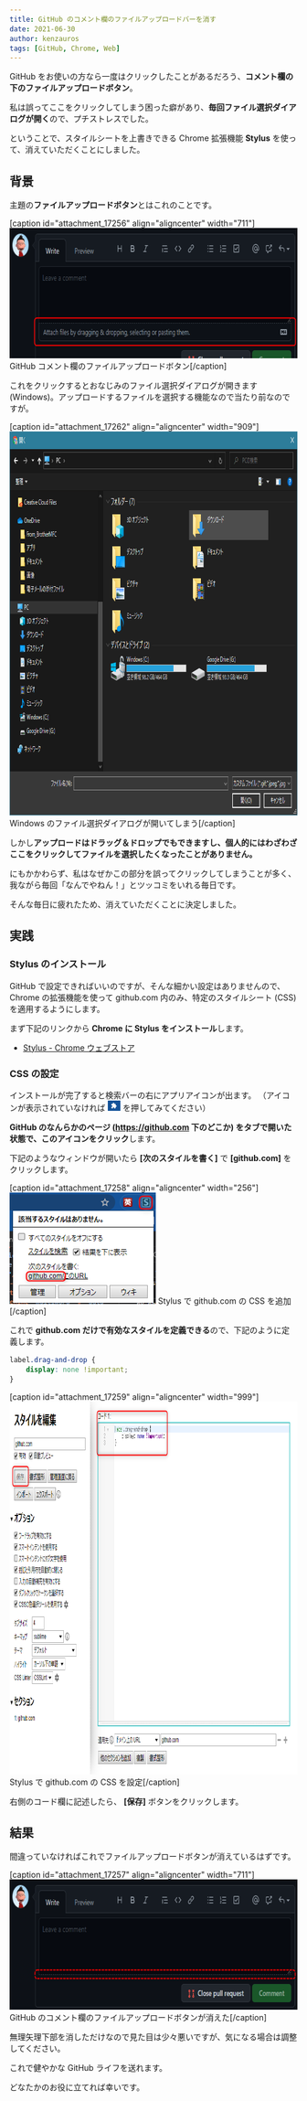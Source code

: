 ```yaml
---
title: GitHub のコメント欄のファイルアップロードバーを消す
date: 2021-06-30
author: kenzauros
tags: [GitHub, Chrome, Web]
---
```


GitHub をお使いの方なら一度はクリックしたことがあるだろう、**コメント欄の下のファイルアップロードボタン**。

私は誤ってここをクリックしてしまう困った癖があり、**毎回ファイル選択ダイアログが開く**ので、プチストレスでした。

ということで、スタイルシートを上書きできる Chrome 拡張機能 **Stylus** を使って、消えていただくことにしました。

## 背景

主題の**ファイルアップロードボタン**とはこれのことです。

[caption id="attachment_17256" align="aligncenter" width="711"]<a href="images/hide-file-upload-bar-in-github-comment-1.png"><img src="images/hide-file-upload-bar-in-github-comment-1.png" alt="コメント欄のファイルアップロードボタン" width="711" height="228" class="size-full wp-image-17256" /></a> GitHub コメント欄のファイルアップロードボタン[/caption]

これをクリックするとおなじみのファイル選択ダイアログが開きます (Windows)。アップロードするファイルを選択する機能なので当たり前なのですが。

[caption id="attachment_17262" align="aligncenter" width="909"]<a href="images/hide-file-upload-bar-in-github-comment-2.png"><img src="images/hide-file-upload-bar-in-github-comment-2.png" alt="Windows のファイル選択ダイアログ" width="909" height="672" class="size-full wp-image-17262" /></a> Windows のファイル選択ダイアログが開いてしまう[/caption]

しかし**アップロードはドラッグ＆ドロップでもできますし、個人的にはわざわざここをクリックしてファイルを選択したくなったことがありません。**

にもかかわらず、私はなぜかこの部分を誤ってクリックしてしまうことが多く、我ながら毎回「なんでやねん！」とツッコミをいれる毎日です。

そんな毎日に疲れたため、消えていただくことに決定しました。

## 実践

### Stylus のインストール

GitHub で設定できればいいのですが、そんな細かい設定はありませんので、 Chrome の拡張機能を使って github.com 内のみ、特定のスタイルシート (CSS) を適用するようにします。

まず下記のリンクから **Chrome に Stylus をインストール**します。

- [Stylus - Chrome ウェブストア](https://chrome.google.com/webstore/detail/stylus/clngdbkpkpeebahjckkjfobafhncgmne?hl=ja)

### CSS の設定

インストールが完了すると検索バーの右にアプリアイコンが出ます。
（アイコンが表示されていなければ <img src="images/hide-file-upload-bar-in-github-comment-3.png" alt="拡張機能" class="wp-image-17263" style="width:auto;height:18px;margin:0;vertical-align:baseline;" /> を押してみてください）

**GitHub のなんらかのページ (https://github.com 下のどこか) をタブで開いた状態で、このアイコンをクリック**します。

下記のようなウィンドウが開いたら **[次のスタイルを書く]** で **[github.com]** をクリックします。

[caption id="attachment_17258" align="aligncenter" width="256"]<a href="images/hide-file-upload-bar-in-github-comment-4.png"><img src="images/hide-file-upload-bar-in-github-comment-4.png" alt="Stylus で github.com の CSS を追加" width="256" height="195" class="size-full wp-image-17258" /></a> Stylus で github.com の CSS を追加[/caption]

これで **github.com だけで有効なスタイルを定義できる**ので、下記のように定義します。

```css
label.drag-and-drop {
    display: none !important;
}
```

[caption id="attachment_17259" align="aligncenter" width="999"]<a href="images/hide-file-upload-bar-in-github-comment-5.png"><img src="images/hide-file-upload-bar-in-github-comment-5.png" alt="Stylus で github.com の CSS を設定" width="999" height="652" class="size-full wp-image-17259" /></a> Stylus で github.com の CSS を設定[/caption]

右側のコード欄に記述したら、 **[保存]** ボタンをクリックします。

## 結果

間違っていなければこれでファイルアップロードボタンが消えているはずです。

[caption id="attachment_17257" align="aligncenter" width="711"]<a href="images/hide-file-upload-bar-in-github-comment-6.png"><img src="images/hide-file-upload-bar-in-github-comment-6.png" alt="GitHub のコメント欄のファイルアップロードボタンが消えた" width="711" height="228" class="size-full wp-image-17257" /></a> GitHub のコメント欄のファイルアップロードボタンが消えた[/caption]

無理矢理下部を消しただけなので見た目は少々悪いですが、気になる場合は調整してください。

これで健やかな GitHub ライフを送れます。

どなたかのお役に立てれば幸いです。